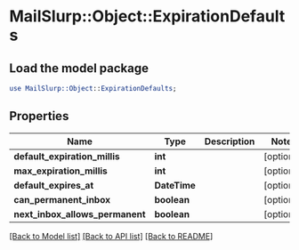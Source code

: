 # MailSlurp::Object::ExpirationDefaults

## Load the model package
```perl
use MailSlurp::Object::ExpirationDefaults;
```

## Properties
Name | Type | Description | Notes
------------ | ------------- | ------------- | -------------
**default_expiration_millis** | **int** |  | [optional] 
**max_expiration_millis** | **int** |  | [optional] 
**default_expires_at** | **DateTime** |  | [optional] 
**can_permanent_inbox** | **boolean** |  | [optional] 
**next_inbox_allows_permanent** | **boolean** |  | [optional] 

[[Back to Model list]](../README#documentation-for-models) [[Back to API list]](../README#documentation-for-api-endpoints) [[Back to README]](../README)



